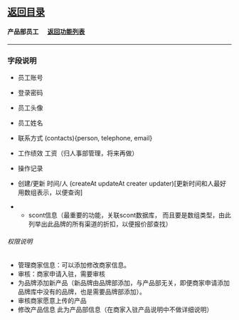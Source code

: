 ## [返回目录](../../readme.md)  
#### 产品部员工 &nbsp;&nbsp;&nbsp;&nbsp; [返回功能列表](../5_Function.md)
---
### 字段说明
 - 员工账号
 - 登录密码
 - 员工头像
 - 员工姓名
 - 联系方式 (contacts){person, telephone, email}
 - 工作绩效 工资（归人事部管理，将来再做）
 - 操作记录
 - 创建/更新 时间/人 (createAt updateAt creater updater)[更新时间和人最好用数组表示，以便查询]

 - * scont信息（最重要的功能，关联scont数据库， 而且要是数组类型，由此列举出此品牌的所有渠道的折扣，以便报价部查找）
###### 权限说明
- 管理商家信息：可以添加修改商家信息。
- 审核：商家申请入驻，需要审核
- 为品牌添加新产品（新品牌由品牌部添加，与产品部无关，即便商家申请添加品牌库中没有的品牌，也是需要品牌部添加）。
- 审核商家愿意上传的产品
- 修改产品信息  此为产品部信息（在商家入驻产品说明中不做详细说明）